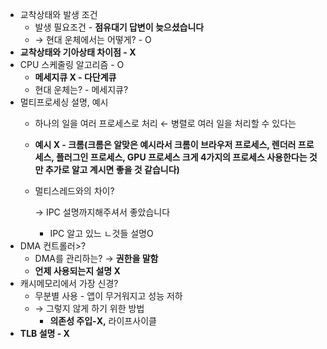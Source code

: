 - 교착상태와 발생 조건
    - 발생 필요조건 - **점유대기 답변이 늦으셨습니다**
    - → 현대 운체에서는 어떻게? - O
- **교착상태와 기아상태 차이점 - X**
- CPU 스케줄링 알고리즘 - O
    - **메세지큐 X - 다단계큐**
    - 현대 운체는? - 메세지큐?
- 멀티프로세싱 설명, 예시
    - 하나의 일을 여러 프로세스로 처리 ← 병렬로 여러 일을 처리할 수 있다는
    - **예시 X - 크롬(크롬은 알맞은 예시라서 크롬이 브라우저 프로세스, 렌더러 프로세스, 플러그인 프로세스, GPU 프로세스 크게 4가지의 프로세스 사용한다는 것만 추가로 알고 계시면 좋을 것 같습니다)**
    - 멀티스레드와의 차이?
        
        → IPC 설명까지해주셔서 좋았습니다
        
        - IPC 알고 있느 ㄴ것들 설명O
- DMA 컨트롤러>?
    - DMA를 관리하는? → **권한을 말함**
    - **언제 사용되는지 설명 X**
- 캐시메모리에서 가장 신경?
    - 무분별 사용 - 앱이 무거워지고 성능 저하
    - → 그렇지 않게 하기 위한 방법
        - **의존성 주입-X,** 라이프사이클
- **TLB 설명 - X**
